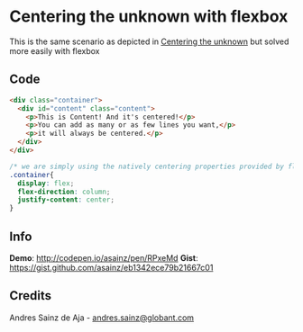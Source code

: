 # Centering the unknown with flexbox

This is the same scenario as depicted in [Centering the unknown](content/alignment/centering-the-unknown.md) but solved more easily with flexbox

## Code

```html
<div class="container">
  <div id="content" class="content">
    <p>This is Content! And it's centered!</p>
    <p>You can add as many or as few lines you want,</p>
    <p>it will always be centered.</p>
  </div>
</div>
```

```css
/* we are simply using the natively centering properties provided by flexbox */
.container{
  display: flex;
  flex-direction: column;
  justify-content: center;
}
```

## Info

__Demo__: http://codepen.io/asainz/pen/RPxeMd
__Gist__: https://gist.github.com/asainz/eb1342ece79b21667c01

## Credits

Andres Sainz de Aja - andres.sainz@globant.com
